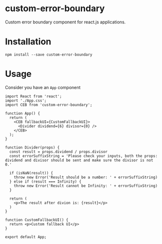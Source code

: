 # custom-error-boundary

Custom error boundary component for react.js applications.

# Installation

```npm install --save custom-error-boundary```

# Usage
Consider you have an ```App``` component

```
import React from 'react';
import './App.css';
import CEB from 'custom-error-boundary';

function App() {
  return (
    <CEB fallbackUI={CustomFallbackUI}>
      <Divider dividend={6} divisor={0} />
    </CEB>
  );
}

function Divider(props) {
  const result = props.dividend / props.divisor
  const errorSuffixString = 'Please check your inputs, both the props: dividend and divisor should be sent and make sure the divisor is not 0.'
  
  if (isNaN(result)) {
    throw new Error('Result should be a number: ' + errorSuffixString)
  } else if (result === Infinity) {
    throw new Error('Result cannot be Infinity: ' + errorSuffixString)
  }

  return (
    <p>The result after divion is: {result}</p>
  )
}

function CustomFallbackUI() {
  return <p>Custom fallback UI</p>
}

export default App;
```